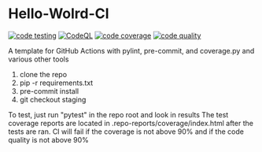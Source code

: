 # Hello-Wolrd-CI

[![code testing](https://github.com/grintor/Hello-Wolrd-CI/actions/workflows/testing.yaml/badge.svg)](https://github.com/grintor/Hello-World-CI/actions/workflows/testing.yaml)
[![CodeQL](https://github.com/grintor/Hello-Wolrd-CI/actions/workflows/codeql.yaml/badge.svg)](https://github.com/grintor/Hello-Wolrd-CI/actions/workflows/codeql.yaml)
[![code coverage](https://img.shields.io/endpoint?url=https://raw.githubusercontent.com/grintor/Hello-Wolrd-CI/main/.repo-shields/covered_shield.json)](.repo-reports/coverage.txt)
[![code quality](https://img.shields.io/endpoint?url=https://raw.githubusercontent.com/grintor/Hello-Wolrd-CI/main/.repo-shields/quality_shield.json)](.repo-reports/pylint-report.txt)

A template for GitHub Actions with pylint, pre-commit, and coverage.py and various other tools

1. clone the repo
2. pip -r requirements.txt
3. pre-commit install
4. git checkout staging

To test, just run "pytest" in the repo root and look in results The test coverage reports are located in
.repo-reports/coverage/index.html after the tests are ran. CI will fail if the coverage is not above 90% and if the code
quality is not above 90%
